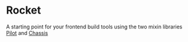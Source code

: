 # Rocket

A starting point for your frontend build tools using the two mixin libraries [Pilot](https://github.com/comspace-dev/Pilot) and [Chassis](https://github.com/comspace-dev/Chassis)